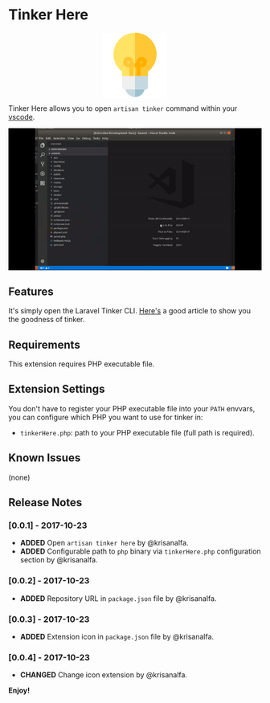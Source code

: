 # Tinker Here

<div style="text-align:center">
    <img align="center" src="image/icon.png" />
</div>

Tinker Here allows you to open `artisan tinker` command within your [vscode](https://code.visualstudio.com/).

<div style="text-align:center">
    <img align="center" src="image/tinkerhere.gif" />
</div>

## Features

It's simply open the Laravel Tinker CLI. [Here's](https://scotch.io/tutorials/tinker-with-the-data-in-your-laravel-apps-with-php-artisan-tinker) a good article to show you the goodness of tinker.

## Requirements

This extension requires PHP executable file.

## Extension Settings

You don't have to register your PHP executable file into your `PATH` envvars, you can configure which PHP you want to use for tinker in:

* `tinkerHere.php`: path to your PHP executable file (full path is required).

## Known Issues

(none)

## Release Notes

### [0.0.1] - 2017-10-23
- **ADDED** Open `artisan tinker here` by @krisanalfa.
- **ADDED** Configurable path to `php` binary via `tinkerHere.php` configuration section by @krisanalfa.

### [0.0.2] - 2017-10-23
- **ADDED** Repository URL in `package.json` file by @krisanalfa.

### [0.0.3] - 2017-10-23
- **ADDED** Extension icon in `package.json` file by @krisanalfa.

### [0.0.4] - 2017-10-23
- **CHANGED** Change icon extension by @krisanalfa.

**Enjoy!**
